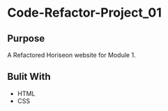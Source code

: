 # Code-Refactor-Project_01

## Purpose
A Refactored Horiseon website for Module 1.

## Bulit With
* HTML
* CSS
